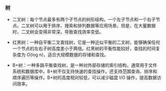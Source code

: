 ### 树
- 二叉树：每个节点最多有两个子节点的树形结构，一个左子节点和一个右子节点。二叉树可以用于排序、搜索和排列数据等应用场景。但是，在大量数据时，二叉树会变得非常深，导致查找效率变低。

- 红黑树：一种自平衡二叉查找树，它是一种近似平衡的二叉树，能够确保任何一个节点的左右子树高度差小于两倍。红黑树的平衡性能较好，查找的时间复杂度为 O(log n)，适合大规模数据的存储和查找。

- B+树：一种多路平衡查找树，是一种对外部存储的索引结构，通常用于文件系统和数据库中。B+树不仅支持快速的查找操作，还支持范围查询、排序和顺序遍历等操作。B+树的高度相对较低，可以减少磁盘 I/O 操作，提高数据访问效率。